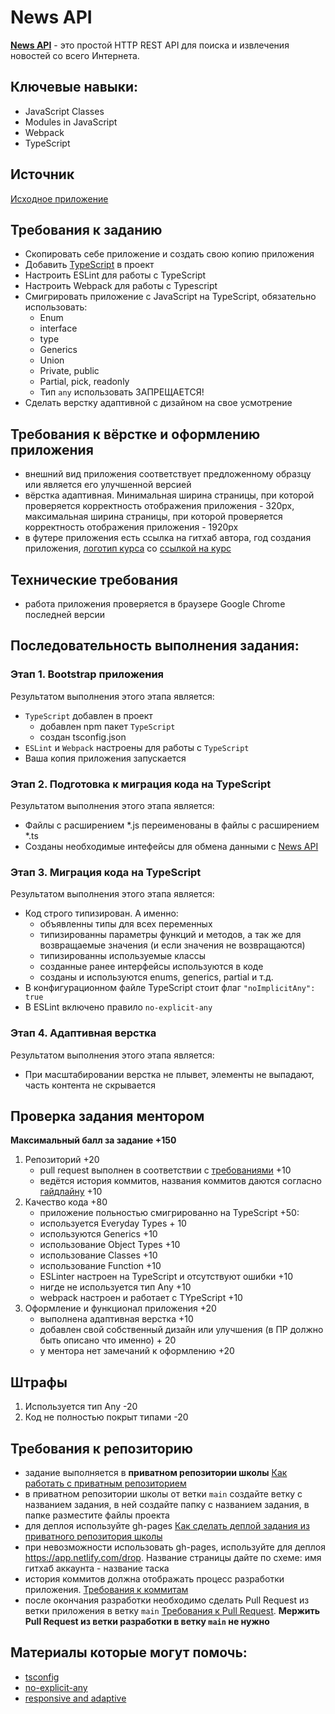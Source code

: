 # News API

**[News API](https://newsapi.org/)** - это простой HTTP REST API для поиска и извлечения новостей со всего Интернета.

## Ключевые навыки:

- JavaScript Classes
- Modules in JavaScript
- Webpack
- TypeScript

## Источник

[Исходное приложение](https://github.com/Pulya10c/news-JS)

## Требования к заданию

- Скопировать себе приложение и создать свою копию приложения
- Добавить [TypeScript](https://www.typescriptlang.org/) в проект
- Настроить ESLint для работы с TypeScript
- Настроить Webpack для работы с Typescript
- Смигрировать приложение с JavaScript на TypeScript, обязательно использовать:
  - Enum
  - interface
  - type
  - Generics
  - Union
  - Private, public
  - Partial, pick, readonly
  - Тип `any` использовать ЗАПРЕЩАЕТСЯ!
- Сделать верстку адаптивной с дизайном на свое усмотрение

## Требования к вёрстке и оформлению приложения

- внешний вид приложения соответствует предложенному образцу или является его улучшенной версией
- вёрстка адаптивная. Минимальная ширина страницы, при которой проверяется корректность отображения приложения - 320рх, максимальная ширина страницы, при которой проверяется корректность отображения приложения - 1920рх
- в футере приложения есть ссылка на гитхаб автора, год создания приложения, [логотип курса](https://rs.school/images/rs_school_js.svg) со [ссылкой на курс](https://rs.school/js/)

## Технические требования

- работа приложения проверяется в браузере Google Chrome последней версии

## Последовательность выполнения задания:

### Этап 1. Bootstrap приложения
Результатом выполнения этого этапа является: 
- `TypeScript` добавлен в проект
   - добавлен npm пакет `TypeScript`
   - создан tsconfig.json
- `ESLint` и `Webpack` настроены для работы с `TypeScript`
- Ваша копия приложения запускается

### Этап 2. Подготовка к миграция кода на TypeScript
Результатом выполнения этого этапа является:
- Файлы с расширением *.js переименованы в файлы с расширением *.ts
- Созданы необходимые интефейсы для обмена данными c [News API](https://newsapi.org/)


### Этап 3. Миграция кода на TypeScript
Результатом выполнения этого этапа является:
- Код строго типизирован. А именно:
   - объявленны типы для всех переменных
   - типизированны параметры функций и методов, а так же для возвращаемые значения (и если значения не возвращаются)
   - типизированны используемые классы
   - созданные ранее интерфейсы используются в коде
   - созданы и используются enums, generics, partial и т.д.
- В конфигурационном файле TypeScript стоит флаг `"noImplicitAny": true`
- В ESLint включено правило `no-explicit-any`

### Этап 4. Адаптивная верстка
Результатом выполнения этого этапа является:
- При масштабировании верстка не плывет, элементы не выпадают, часть контента не скрывается 

## Проверка задания ментором

**Максимальный балл за задание +150**

1. Репозиторий +20
   - pull request выполнен в соответствии с [требованиями](https://docs.rs.school/#/pull-request-review-process?id=Требования-к-pull-request-pr) +10
   - ведётся история коммитов, названия коммитов даются согласно [гайдлайну](https://docs.rs.school/#/git-convention) +10
2. Качество кода +80
   - приложение польностью смигрированно на TypeScript +50:
   - используется Everyday Types + 10
   - используются Generics +10
   - использование Object Types +10
   - использование Classes +10
   - использование Function +10
   - ESLinter настроен на TypeScript и отсутствуют ошибки +10
   - нигде не используется тип Any +10
   - webpack настроен и работает с TYpeScript +10
3. Оформление и функционал приложения +20
   - выполнена адаптивная верстка +10
   - добавлен свой собственный дизайн или улучшения (в ПР должно быть описано что именно) + 20
   - у ментора нет замечаний к оформлению +20

## Штрафы

1. Используется тип Any -20
2. Код не полностью покрыт типами -20

## Требования к репозиторию

- задание выполняется в **приватном репозитории школы** [Как работать с приватным репозиторием](https://docs.rs.school/#/private-repository?id=Как-работать-с-приватным-репозиторием)
- в приватном репозитории школы от ветки `main` создайте ветку с названием задания, в ней создайте папку с названием задания, в папке разместите файлы проекта
- для деплоя используйте gh-pages [Как сделать деплой задания из приватного репозитория школы](https://docs.rs.school/#/private-repository?id=Как-сделать-деплой-задания-из-приватного-репозитория-школы)
- при невозможности использовать gh-pages, используйте для деплоя https://app.netlify.com/drop. Название страницы дайте по схеме: имя гитхаб аккаунта - название таска
- история коммитов должна отображать процесс разработки приложения. [Требования к коммитам](https://docs.rs.school/#/git-convention?id=Требования-к-именам-коммитов)
- после окончания разработки необходимо сделать Pull Request из ветки приложения в ветку `main` [Требования к Pull Request](https://docs.rs.school/#/pull-request-review-process?id=Требования-к-pull-request-pr). **Мержить Pull Request из ветки разработки в ветку `main` не нужно**

## Материалы которые могут помочь:
- [tsconfig](https://habr.com/ru/post/557738/)
- [no-explicit-any](https://github.com/typescript-eslint/typescript-eslint/blob/master/packages/eslint-plugin/docs/rules/no-explicit-any.md)
- [responsive and adaptive](https://css-tricks.com/the-difference-between-responsive-and-adaptive-design/)